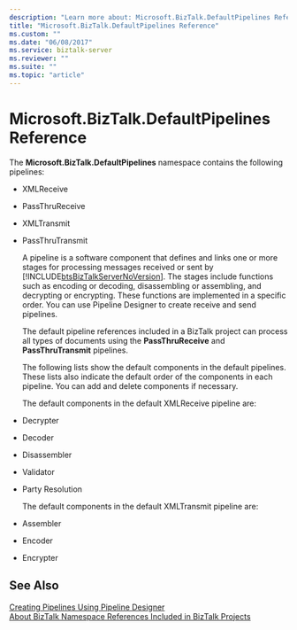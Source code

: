 ```yaml
---
description: "Learn more about: Microsoft.BizTalk.DefaultPipelines Reference"
title: "Microsoft.BizTalk.DefaultPipelines Reference"
ms.custom: ""
ms.date: "06/08/2017"
ms.service: biztalk-server
ms.reviewer: ""
ms.suite: ""
ms.topic: "article"
---
```

# Microsoft.BizTalk.DefaultPipelines Reference
The **Microsoft.BizTalk.DefaultPipelines** namespace contains the following pipelines:  
  
- XMLReceive  
  
- PassThruReceive  
  
- XMLTransmit  
  
- PassThruTransmit  
  
  A pipeline is a software component that defines and links one or more stages for processing messages received or sent by [!INCLUDE[btsBizTalkServerNoVersion](../includes/btsbiztalkservernoversion-md.md)]. The stages include functions such as encoding or decoding, disassembling or assembling, and decrypting or encrypting. These functions are implemented in a specific order. You can use Pipeline Designer to create receive and send pipelines.  
  
  The default pipeline references included in a BizTalk project can process all types of documents using the **PassThruReceive** and **PassThruTransmit** pipelines.  
  
  The following lists show the default components in the default pipelines. These lists also indicate the default order of the components in each pipeline. You can add and delete components if necessary.  
  
  The default components in the default XMLReceive pipeline are:  
  
- Decrypter  
  
- Decoder  
  
- Disassembler  
  
- Validator  
  
- Party Resolution  
  
  The default components in the default XMLTransmit pipeline are:  
  
- Assembler  
  
- Encoder  
  
- Encrypter  
  
## See Also  
 [Creating Pipelines Using Pipeline Designer](../core/creating-pipelines-using-pipeline-designer.md)   
 [About BizTalk Namespace References Included in BizTalk Projects](../core/about-biztalk-namespace-references-included-in-biztalk-projects.md)
